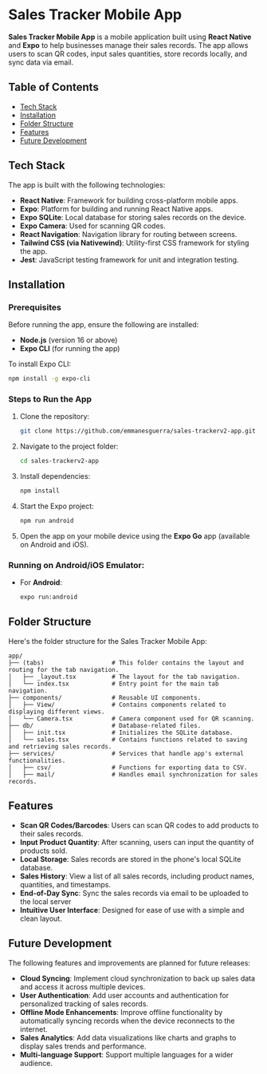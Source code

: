 # Sales Tracker Mobile App

**Sales Tracker Mobile App** is a mobile application built using **React Native** and **Expo** to help businesses manage their sales records. The app allows users to scan QR codes, input sales quantities, store records locally, and sync data via email.

## Table of Contents
- [Tech Stack](#tech-stack)
- [Installation](#installation)
- [Folder Structure](#folder-structure)
- [Features](#features)
- [Future Development](#future-development)


## Tech Stack

The app is built with the following technologies:

- **React Native**: Framework for building cross-platform mobile apps.
- **Expo**: Platform for building and running React Native apps.
- **Expo SQLite**: Local database for storing sales records on the device.
- **Expo Camera**: Used for scanning QR codes.
- **React Navigation**: Navigation library for routing between screens.
- **Tailwind CSS (via Nativewind)**: Utility-first CSS framework for styling the app.
- **Jest**: JavaScript testing framework for unit and integration testing.

## Installation

### Prerequisites
Before running the app, ensure the following are installed:
- **Node.js** (version 16 or above)
- **Expo CLI** (for running the app)

To install Expo CLI:

```bash
npm install -g expo-cli
```

### Steps to Run the App

1. Clone the repository:

   ```bash
   git clone https://github.com/emmanesguerra/sales-trackerv2-app.git
   ```

2. Navigate to the project folder:

   ```bash
   cd sales-trackerv2-app
   ```

3. Install dependencies:

   ```bash
   npm install
   ```

4. Start the Expo project:

   ```bash
   npm run android
   ```

5. Open the app on your mobile device using the **Expo Go** app (available on Android and iOS).

### Running on Android/iOS Emulator:

- For **Android**:

  ```bash
  expo run:android
  ```

## Folder Structure

Here's the folder structure for the Sales Tracker Mobile App:

```
app/
├── (tabs)                   # This folder contains the layout and routing for the tab navigation.
│   ├── _layout.tsx          # The layout for the tab navigation.
│   └── index.tsx            # Entry point for the main tab navigation.
├── components/              # Reusable UI components.
│   ├── View/                # Contains components related to displaying different views.
│   └── Camera.tsx           # Camera component used for QR scanning.
├── db/                      # Database-related files.
│   ├── init.tsx             # Initializes the SQLite database.
│   └── sales.tsx            # Contains functions related to saving and retrieving sales records.
├── services/                # Services that handle app's external functionalities.
│   ├── csv/                 # Functions for exporting data to CSV.
│   ├── mail/                # Handles email synchronization for sales records.
```

## Features

- **Scan QR Codes/Barcodes**: Users can scan QR codes to add products to their sales records.
- **Input Product Quantity**: After scanning, users can input the quantity of products sold.
- **Local Storage**: Sales records are stored in the phone's local SQLite database.
- **Sales History**: View a list of all sales records, including product names, quantities, and timestamps.
- **End-of-Day Sync**: Sync the sales records via email to be uploaded to the local server
- **Intuitive User Interface**: Designed for ease of use with a simple and clean layout.


## Future Development

The following features and improvements are planned for future releases:

- **Cloud Syncing**: Implement cloud synchronization to back up sales data and access it across multiple devices.
- **User Authentication**: Add user accounts and authentication for personalized tracking of sales records.
- **Offline Mode Enhancements**: Improve offline functionality by automatically syncing records when the device reconnects to the internet.
- **Sales Analytics**: Add data visualizations like charts and graphs to display sales trends and performance.
- **Multi-language Support**: Support multiple languages for a wider audience.
